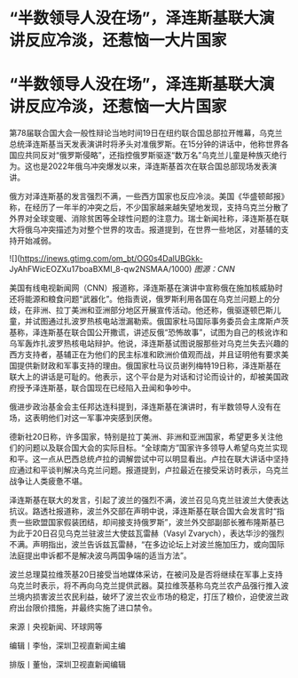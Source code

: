 # “半数领导人没在场”，泽连斯基联大演讲反应冷淡，还惹恼一大片国家

# “半数领导人没在场”，泽连斯基联大演讲反应冷淡，还惹恼一大片国家

第78届联合国大会一般性辩论当地时间19日在纽约联合国总部拉开帷幕，乌克兰总统泽连斯基当天发表演讲时将矛头对准俄罗斯。在15分钟的讲话中，他称世界各国应共同反对“俄罗斯侵略”，还指控俄罗斯驱逐“数万名”乌克兰儿童是种族灭绝行为。这也是2022年俄乌冲突爆发以来，泽连斯基首次在联合国总部现场发表演讲。

俄方对泽连斯基的发言强烈不满，一些西方国家也反应冷淡。美国《华盛顿邮报》称，在经历了一年半的冲突之后，不少国家越来越失望地发现，支持乌克兰分散了外界对全球变暖、消除贫困等全球性问题的注意力。瑞士新闻社称，泽连斯基在联大将俄乌冲突描述为对整个世界的攻击。报道提到，在世界一些地区，对基辅的支持开始减弱。

![](https://inews.gtimg.com/om_bt/OG0s4DalUBGkk-
JyAhFWicEOZXu17boaBXMI_8-qw2NSMAA/1000) _图源：CNN_

美国有线电视新闻网（CNN）报道称，泽连斯基在演讲中宣称俄在施加核威胁时还将能源和粮食问题“武器化”。他指责说，俄罗斯利用各国在乌克兰问题上的分歧，在非洲、拉丁美洲和亚洲部分地区开展宣传活动。他还称，俄驱逐顿巴斯儿童，并试图通过扎波罗热核电站泄漏勒索。俄国家杜马国际事务委员会主席斯卢茨基称，泽连斯基在联合国公开撒谎，讲述反俄“恐怖故事”，试图为自己的核讹诈和乌军轰炸扎波罗热核电站辩护。他说，泽连斯基试图说服那些对乌克兰失去兴趣的西方支持者，基辅正在为他们的民主标准和欧洲价值观而战，并且证明他有要求美国提供新财政和军事支持的理由。俄国家杜马议员谢列梅特19日称，泽连斯基在联大上的讲话是可耻的。他表示，这个平台是为对话和讨论而设计的，却被美国政府授予泽连斯基，联合国现在已经陷入丑闻和争吵中。

俄进步政治基金会主任邦达连科提到，泽连斯基在演讲时，有半数领导人没有在场，这表明他们对这一军事冲突感到厌倦。

德新社20日称，许多国家，特别是拉丁美洲、非洲和亚洲国家，希望更多关注他们的问题以及联合国大会的实际目标。“全球南方”国家许多领导人希望乌克兰实现和平。这一点从巴西总统卢拉的调解尝试中可以明显看出。卢拉在联大讲话中坚持应通过和平谈判解决乌克兰问题。报道提到，卢拉最近在接受采访时表示，乌克兰战争让人类疲惫不堪。

泽连斯基在联大的发言，引起了波兰的强烈不满，波兰召见乌克兰驻波兰大使表达抗议。路透社报道称，波兰外交部在声明中说，泽连斯基在联合国大会发言时“指责一些欧盟国家假装团结，却间接支持俄罗斯”，波兰外交部副部长雅布隆斯基已为此于20日召见乌克兰驻波兰大使兹瓦雷赫（Vasyl
Zvarych），表达华沙的强烈不满。声明指出，波兰告诉兹瓦雷赫，“在多边论坛上对波兰施加压力，或向国际法庭提出申诉都不是解决波乌两国争端的适当方法”。

波兰总理莫拉维茨基20日接受当地媒体采访，在被问及是否将继续在军事上支持乌克兰时表示，将不再向乌克兰提供武器。莫拉维茨基称乌克兰农产品强行推入波兰境内损害波兰农民利益，破坏了波兰农业市场的稳定，打压了粮价，迫使波兰政府出台限价措施，并最终实施了进口禁令。

来源丨央视新闻、环球网等

编辑丨李怡，深圳卫视直新闻主编

排版丨董怡，深圳卫视直新闻编辑

